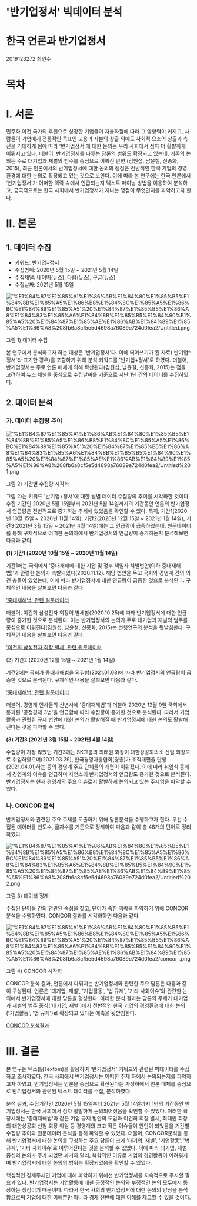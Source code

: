 # '반기업정서' 빅데이터 분석

# 한국 언론과 반기업정서

2019123272 최연수

# 목차

# Ⅰ. 서론

민주화 이전 국가의 후원으로 성장한 기업들이 자율화됨에 따라 그 영향력이 커지고, 사람들이 기업에게 전통적인 목표인 고용과 자본의 창출 외에도 사회적 요소의 창출과 촉진을 기대하게 됨에 따라 ‘반기업정서’에 대한 논의는 우리 사회에서 점차 더 활발하게 이뤄지고 있다. 더불어, 반기업정서를 다루는 담론의 범위도 확장되고 있는데, 기존의 논의는 주로 대기업과 재벌의 범주를 중심으로 이뤄진 반면 (김원섭, 남윤철, 신종화, 2015), 최근 언론에서의 반기업정서에 대한 논의의 쟁점은 전반적인 한국 기업의 경영환경에 대한 논의로 확장되고 있는 것으로 보인다. 이에 따라 본 연구에는 한국 언론에서 ‘반기업정서’가 어떠한 맥락 속에서 언급되는지 텍스트 마이닝 방법을 이용하여 분석하고, 궁극적으로는 한국 사회에서 반기업정서가 지니는 쟁점이 무엇인지를 파악하고자 한다. 

# Ⅱ. 본론

## 1. 데이터 수집

- 키워드: 반기업+정서
- 수집범위: 2020년 5월 15일 ~ 2021년 5월 14일
- 수집채널: 네이버(뉴스), 다음(뉴스), 구글(뉴스)
- 수집날짜: 2021년 5월 15일

!['%E1%84%87%E1%85%A1%E1%86%AB%E1%84%80%E1%85%B5%E1%84%8B%E1%85%A5%E1%86%B8%E1%84%8C%E1%85%A5%E1%86%BC%E1%84%89%E1%85%A5'%20%E1%84%87%E1%85%B5%E1%86%A8%E1%84%83%E1%85%A6%E1%84%8B%E1%85%B5%E1%84%90%E1%85%A5%20%E1%84%87%E1%85%AE%E1%86%AB%E1%84%89%E1%85%A5%E1%86%A8%208fb6a8cf5e5d4698a76089e724d0fea2/Untitled.png]('%E1%84%87%E1%85%A1%E1%86%AB%E1%84%80%E1%85%B5%E1%84%8B%E1%85%A5%E1%86%B8%E1%84%8C%E1%85%A5%E1%86%BC%E1%84%89%E1%85%A5'%20%E1%84%87%E1%85%B5%E1%86%A8%E1%84%83%E1%85%A6%E1%84%8B%E1%85%B5%E1%84%90%E1%85%A5%20%E1%84%87%E1%85%AE%E1%86%AB%E1%84%89%E1%85%A5%E1%86%A8%208fb6a8cf5e5d4698a76089e724d0fea2/Untitled.png)

그림 1) 데이터 수집

본 연구에서 분석하고자 하는 대상은 '반기업정서'다. 이에 띄어쓰기가 된 자료('반기업^정서'라 표기한 경우)를 포함하기 위해 분석 키워드를 '반기업+정서'로 하였다. 더불어, 반기업정서는 주로 언론 매체에 의해 확산된다(김원섭, 남윤철, 신종화, 2015)는 점을 고려하여 뉴스 채널을 중심으로 수집날짜를 기준으로 지난 1년 간의 데이터를 수집하였다. 

## 2. 데이터 분석

### **가. 데이터 수집량 추이**

!['%E1%84%87%E1%85%A1%E1%86%AB%E1%84%80%E1%85%B5%E1%84%8B%E1%85%A5%E1%86%B8%E1%84%8C%E1%85%A5%E1%86%BC%E1%84%89%E1%85%A5'%20%E1%84%87%E1%85%B5%E1%86%A8%E1%84%83%E1%85%A6%E1%84%8B%E1%85%B5%E1%84%90%E1%85%A5%20%E1%84%87%E1%85%AE%E1%86%AB%E1%84%89%E1%85%A5%E1%86%A8%208fb6a8cf5e5d4698a76089e724d0fea2/Untitled%201.png]('%E1%84%87%E1%85%A1%E1%86%AB%E1%84%80%E1%85%B5%E1%84%8B%E1%85%A5%E1%86%B8%E1%84%8C%E1%85%A5%E1%86%BC%E1%84%89%E1%85%A5'%20%E1%84%87%E1%85%B5%E1%86%A8%E1%84%83%E1%85%A6%E1%84%8B%E1%85%B5%E1%84%90%E1%85%A5%20%E1%84%87%E1%85%AE%E1%86%AB%E1%84%89%E1%85%A5%E1%86%A8%208fb6a8cf5e5d4698a76089e724d0fea2/Untitled%201.png)

그림 2) 기간별 수집량 시각화

그림 2)는 키워드 '반기업+정서'에 대한 월별 데이터 수집량의 추이를 시각화한 것이다. 수집 기간인 2020년 5월 15일부터 2021년 5월 14일까지의 기간동안 언론의 반기업정서 언급량은 전반적으로 증가하는 추세에 있었음을 확인할 수 있다. 특히, 기간1(2020년 10월 15일 ~ 2020년 11월 14일), 기간2(2020년 12월 15일 ~ 2021년 1월 14일), 기간3(2021년 3월 15일 ~ 2021년 4월 14일)에는 그 언급량이 급증하였는데, 원문데이터를 통해 구체적으로 어떠한 논의하에서 반기업정서의 언급량이 증가하는지 분석해보면 다음과 같다. 

**(1) 기간1 (2020년 10월 15일 ~ 2020년 11월 14일)**

기간1에는 국회에서 ‘중대재해에 대한 기업 및 정부 책임자 처벌법안(이하 중대재해법)’과 관련한 논의가 촉발되었다(2020.11.12). 해당 법안을 두고 국회와 경영계 간의 의견 충돌이 있었는데, 이에 따라 반기업정서에 대한 언급량이 급증한 것으로 분석된다. 구체적인 내용을 살펴보면 다음과 같다. 

['중대재해법' 관련 원문데이터](https://www.notion.so/199c30f01bec46be8c8b1589e37b3ca3)

더불어, 이건희 삼성전자 회장이 별세함(2020.10.25)에 따라 반기업정서에 대한 언급량이 증가한 것으로 분석된다. 이는 반기업정서의 논의가 주로 대기업과 재벌의 범주를 중심으로 이뤄진다(김원섭, 남윤철, 신종화, 2015)는 선행연구의 분석을 뒷받침한다. 구체적인 내용을 살펴보면 다음과 같다. 

['이건희 삼성전자 회장 별세' 관련 원문데이터](https://www.notion.so/0f0c40bafedf476ca5f1e089ecb7b524)

(2) 기간2 (2020년 12월 15일 ~ 2021년 1월 14일)

기간2에는 국회가 중대재해법을 의결함(2021.01.08)에 따라 반기업정서의 언급량이 급증한 것으로 분석된다. 구체적인 내용을 살펴보면 다음과 같다.

['중대재해법' 관련 원문데이터](https://www.notion.so/7e818e8bbf104abe83eb2e37a1e34c7b)

더불어, 경영계 인사들의 신년사에 '중대재해법'과 더불어  2020년 12월 9일 국회에서 통과된 '공정경제 3법'을 언급함에 따라 수집량이 증가한 것으로 분석된다. 따라서 기업활동과 관련한 규제 법안에 대한 논의가 활발해질 때 반기업정서에 대한 논의도 활발해진다는 것을 파악할 수 있다. 

**(3) 기간3 (2021년 3월 15일 ~ 2021년 4월 14일)**

수집량이 가장 많았던 기간3에는 SK그룹의 최태원 회장이 대한상공회의소 신임 회장으로 취임하였으며(2021.03.29), 한국경영자총협회(경총)가 조직개편을 단행(2021.04.01)하는 등의 경영계 주요 단체들의 개편이 이뤄졌다. 이에 따라 취임식 등에서 경영계의 이슈를 언급하며 자연스레 반기업정서의 언급량도 증가한 것으로 분석된다. 반기업정서는 현재 경영계의 주요 이슈로서 활발하게 논의되고 있는 주제임을 파악할 수 있다. 

### **나. CONCOR 분석**

반기업정서와 관련된 주요 주제를 도출하기 위해 담론분석을 수행하고자 한다. 우선 수집된 데이터를 빈도수, 글자수를 기준으로 정제하여 다음과 같이 총 48개의 단어로 정리하였다. 

!['%E1%84%87%E1%85%A1%E1%86%AB%E1%84%80%E1%85%B5%E1%84%8B%E1%85%A5%E1%86%B8%E1%84%8C%E1%85%A5%E1%86%BC%E1%84%89%E1%85%A5'%20%E1%84%87%E1%85%B5%E1%86%A8%E1%84%83%E1%85%A6%E1%84%8B%E1%85%B5%E1%84%90%E1%85%A5%20%E1%84%87%E1%85%AE%E1%86%AB%E1%84%89%E1%85%A5%E1%86%A8%208fb6a8cf5e5d4698a76089e724d0fea2/Untitled%202.png]('%E1%84%87%E1%85%A1%E1%86%AB%E1%84%80%E1%85%B5%E1%84%8B%E1%85%A5%E1%86%B8%E1%84%8C%E1%85%A5%E1%86%BC%E1%84%89%E1%85%A5'%20%E1%84%87%E1%85%B5%E1%86%A8%E1%84%83%E1%85%A6%E1%84%8B%E1%85%B5%E1%84%90%E1%85%A5%20%E1%84%87%E1%85%AE%E1%86%AB%E1%84%89%E1%85%A5%E1%86%A8%208fb6a8cf5e5d4698a76089e724d0fea2/Untitled%202.png)

그림 3) 데이터 정제

수집된 단어들 간의 연관된 속성을 찾고, 단어가 속한 맥락을 파악하기 위해 CONCOR분석을 수행하였다. CONCOR 결과를 시각화하면 다음과 같다.

!['%E1%84%87%E1%85%A1%E1%86%AB%E1%84%80%E1%85%B5%E1%84%8B%E1%85%A5%E1%86%B8%E1%84%8C%E1%85%A5%E1%86%BC%E1%84%89%E1%85%A5'%20%E1%84%87%E1%85%B5%E1%86%A8%E1%84%83%E1%85%A6%E1%84%8B%E1%85%B5%E1%84%90%E1%85%A5%20%E1%84%87%E1%85%AE%E1%86%AB%E1%84%89%E1%85%A5%E1%86%A8%208fb6a8cf5e5d4698a76089e724d0fea2/concor_.png]('%E1%84%87%E1%85%A1%E1%86%AB%E1%84%80%E1%85%B5%E1%84%8B%E1%85%A5%E1%86%B8%E1%84%8C%E1%85%A5%E1%86%BC%E1%84%89%E1%85%A5'%20%E1%84%87%E1%85%B5%E1%86%A8%E1%84%83%E1%85%A6%E1%84%8B%E1%85%B5%E1%84%90%E1%85%A5%20%E1%84%87%E1%85%AE%E1%86%AB%E1%84%89%E1%85%A5%E1%86%A8%208fb6a8cf5e5d4698a76089e724d0fea2/concor_.png)

그림 4) CONCOR 시각화

CONCOR 분석 결과, 언론에서 다뤄지는 반기업정서와 관련한 주요 담론은 다음과 같이 구성된다. 언론은 '대기업, 재벌', '기업활동', '법 규제', '기타 사회이슈'와 관련한 논의에서 반기업정서에 대한 담론을 형성한다. 이러한 분석 결과는 담론의 주제가 대기업과 재벌의 범주 중심('대기업, 재벌')에서 전반적인 한국 기업의 경영환경에 대한 논의('기업활동', '법 규제')로 확장되고 있다는 예측을 뒷받침한다. 

[CONCOR 분석결과](https://www.notion.so/64bbe53641684e589f811cc94aaca729)

# Ⅲ. 결론

본 연구는 텍스톰(Textom)을 활용하여 '반기업정서' 키워드와 관련된 빅데이터를 수집하고 조사하였다. 한국 사회에서 반기업정서는 어떠한 주제 하에서 논의되는지를 파악하고자 하였고, 반기업정서는 언론을 중심으로 확산된다는 가정하에서 언론 매체를 중심으로 반기업정서와 관련된 텍스트 데이터를 수집, 분석하였다. 

분석 결과, 수집기간인 2020년 5월 15일부터 2021년 5월 14일까지 1년의 기간동안 반기업정서는 한국 사회에서 점차 활발하게 논의되어졌음을 확인할 수 있었다. 이러한 확장세에는 '중대재해법'과 같은 기업 규제 법안의 도입과 이건희 회장 별세, 최태원 회장의 대한상공회 신임 회장 취임 등 경영계의 크고 작은 이슈들이 원인이 되었음을 기간별 수집량 추이와 원문데이터 분석을 통해 파악할 수 있었다. 더불어, CONCOR분석을 통해 반기업정서에 대한 논의를 구성하는 주요 담론이 크게 '대기업, 재벌', '기업활동', '법 규제', '기타 사회이슈'로 이루어진다는 것을 분석할 수 있었다. 이에 따라 대기업, 재벌 중심의 논의가 주가 되었던 과거와 달리, 복합적인 이유로 기업의 경영활동이 어려워지며 반기업정서에 대한 논의의 범위는 확장되었음을 확인할 수 있었다. 

핵심적인 경제주체인 기업에 대해 파악하기 위해선 반기업정서를 지속적으로 주시할 필요가 있다. 반기업정서는 기업활동에 대한 긍정적인 논의와 부정적인 논의 모두에서 등장하는 쟁점이기 때문이다. 따라서 한국 사회의 반기업정서에 대한 논의의 양상을 분석함으로써 기업에 대한 이해뿐만 아니라 경제 전반에 대한 이해를 제고할 수 있을 것이다.